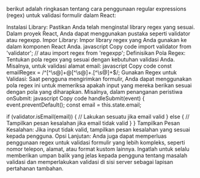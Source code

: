 berikut adalah ringkasan tentang cara penggunaan regular expressions (regex) untuk validasi formulir dalam React:

Instalasi Library: Pastikan Anda telah menginstal library regex yang sesuai. Dalam proyek React, Anda dapat menggunakan pustaka seperti validator atau regexpp.
Impor Library: Impor library regex yang Anda gunakan ke dalam komponen React Anda.
javascript
Copy code
import validator from 'validator';
// atau
import regex from 'regexpp';
Definisikan Pola Regex: Tentukan pola regex yang sesuai dengan kebutuhan validasi Anda. Misalnya, untuk validasi alamat email:
javascript
Copy code
const emailRegex = /^[^\s@]+@[^\s@]+\.[^\s@]+$/;
Gunakan Regex untuk Validasi: Saat pengguna mengirimkan formulir, Anda dapat menggunakan pola regex ini untuk memeriksa apakah input yang mereka berikan sesuai dengan pola yang diharapkan. Misalnya, dalam penanganan peristiwa onSubmit:
javascript
Copy code
handleSubmit(event) {
  event.preventDefault();
  const email = this.state.email;

  if (validator.isEmail(email)) {
    // Lakukan sesuatu jika email valid
  } else {
    // Tampilkan pesan kesalahan jika email tidak valid
  }
}
Tampilkan Pesan Kesalahan: Jika input tidak valid, tampilkan pesan kesalahan yang sesuai kepada pengguna.
Opsi Lanjutan: Anda juga dapat memperluas penggunaan regex untuk validasi formulir yang lebih kompleks, seperti nomor telepon, alamat, atau format kustom lainnya.
Ingatlah untuk selalu memberikan umpan balik yang jelas kepada pengguna tentang masalah validasi dan memperlakukan validasi di sisi server sebagai lapisan pertahanan tambahan.